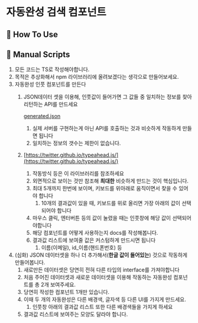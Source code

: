 # 자동완성 검색 컴포넌트

## 📌 How To Use 

## 📖 Manual Scripts
1. 모든 코드는 TS로 작성해야합니다.
2. 목적은 추상화해서 npm 라이브러리에 올려보겠다는 생각으로 만들어보세요.
3. 자동완성 인풋 컴포넌트를 만든다
    1. JSON데이터 셋을 이용해, 인풋값이 들어가면 그 값들 중 일치하는 정보를 찾아 리턴하는 API를 만드세요
        
        [generated.json](https://s3-us-west-2.amazonaws.com/secure.notion-static.com/aecf71f2-ef10-4c64-ac79-300586539076/generated.json)
        
        1. 실제 서버를 구현하는게 아닌 API를 호출하는 것과 비슷하게 작동하게 만들면 됩니다
        2. 일치하는 정보의 갯수는 제한이 없습니다.
    2. [https://twitter.github.io/typeahead.js/](https://twitter.github.io/typeahead.js/)
        1. 작동방식 등은 이 라이브러리를 참조하세요
        2. 외면적으로 보이는 것만 참조해 **최대한** 비슷하게 만드는 것이 핵심입니다.
        3. 최대 5개까지 한번에 보이며, 키보드를 위아래로 움직이면서 찾을 수 있어야 합니다
            1. 10개의 결과값이 있을 때, 키보드를 위로 올리면 가장 아래의 값이 선택되어야 합니다
        4. 마우스 클릭, 엔터버튼 등의 값이 눌렸을 때는 인풋창에 해당 값이 선택되어야합니다
        5. 해당 컴포넌트를 어떻게 사용하는지 docs를 작성해봅니다.
        6. 결과값 리스트에 보여줄 값은 커스텀하게 만드시면 됩니다
            1. 이름(이메일), id_이름(핸드폰번호) 등<br/>
4. (심화) JSON 데이터셋을 하나 더 추가해서(**한글 값이 들어있는**) 것으로 작동하게 만들어봅니다.
    1. 새로만든 데이터셋은 당연히 전혀 다른 타입의 interface를 가져야합니다
    2. 처음 주어진 데이터셋과 새로운 데이터셋을 이용해 작동하는 자동완성 컴포넌트를 총 2개 보여주세요.
    3. 당연히 작성한 컴포넌트 1개만 있습니다.
    4. 이때 두 개의 자동완성은 다른 배경색, 글자색 등 다른 UI를 가지게 만드세요.
        1. 인풋창 아래의 결과값 리스트 또한 다른 배경색들을 가지게 하세요
    5. 결과값 리스트에 보여주는 모양도 달라야 합니다.
